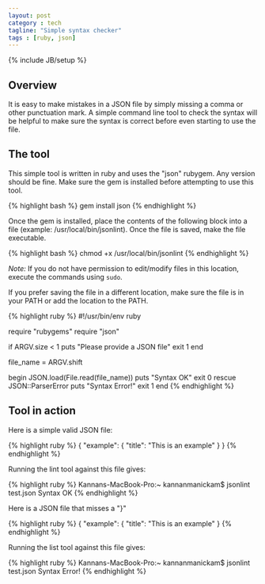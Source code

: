 ```yaml
---
layout: post
category : tech
tagline: "Simple syntax checker"
tags : [ruby, json]
---
```

{% include JB/setup %}

<link href="/blog/assets/css/syntax.css" rel="stylesheet" type="text/css"/>

## Overview

It is easy to make mistakes in a JSON file by simply missing a comma or other
punctuation mark. A simple command line tool to check the syntax will be
helpful to make sure the syntax is correct before even starting to use the
file.

## The tool

This simple tool is written in ruby and uses the "json" rubygem. Any version
should be fine. Make sure the gem is installed before attempting to use this
tool.

{% highlight bash %}
gem install json
{% endhighlight %}

Once the gem is installed, place the contents  of the following block into a
file (example: /usr/local/bin/jsonlint). Once the file is saved, make the file
executable.

{% highlight bash %}
chmod +x /usr/local/bin/jsonlint
{% endhighlight %}

_Note:_ If you do not have permission to edit/modify files in this location,
execute the commands using `sudo`.

If you prefer saving the file in a different location, make sure the file is in
your PATH or add the location to the PATH.

{% highlight ruby %}
#!/usr/bin/env ruby

require "rubygems"
require "json"

if ARGV.size < 1
  puts "Please provide a JSON file"
  exit 1
end

file_name = ARGV.shift

begin
  JSON.load(File.read(file_name))
  puts "Syntax OK"
  exit 0
rescue JSON::ParserError
  puts "Syntax Error!"
  exit 1
end
{% endhighlight %}

## Tool in action

Here is a simple valid JSON file:

{% highlight ruby %}
{
    "example": {
        "title": "This is an example"
    }
}
{% endhighlight %}

Running the lint tool against this file gives:

{% highlight ruby %}
Kannans-MacBook-Pro:~ kannanmanickam$ jsonlint test.json
Syntax OK
{% endhighlight %}

Here is a JSON file that misses a "}"

{% highlight ruby %}
{
    "example": {
        "title": "This is an example"
}
{% endhighlight %}

Running the list tool against this file gives:

{% highlight ruby %}
Kannans-MacBook-Pro:~ kannanmanickam$ jsonlint test.json
Syntax Error!
{% endhighlight %}
